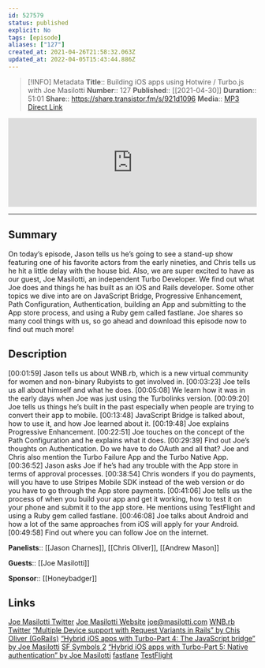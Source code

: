```yaml
---
id: 527579
status: published
explicit: No
tags: [episode]
aliases: ["127"]
created_at: 2021-04-26T21:58:32.063Z
updated_at: 2022-04-05T15:43:44.886Z
---
```


> [!INFO] Metadata
> **Title**:: Building iOS apps using Hotwire / Turbo.js with Joe Masilotti
> **Number**:: 127
> **Published**:: [[2021-04-30]]
> **Duration**:: 51:01
> **Share**:: <https://share.transistor.fm/s/921d1096>
> **Media**:: [MP3 Direct Link](https://dts.podtrac.com/redirect.mp3/media.transistor.fm/921d1096/2908cea9.mp3)

<iframe width="100%" height="180" frameborder="no" scrolling="no" seamless src="https://share.transistor.fm/e/921d1096/dark"></iframe>

---

## Summary

On today’s episode, Jason tells us he’s going to see a stand-up show featuring one of his favorite actors from the early nineties, and Chris tells us he hit a little delay with the house bid. Also, we are super excited to have as our guest, Joe Masilotti, an independent Turbo Developer. We find out what Joe does and things he has built as an iOS and Rails developer. Some other topics we dive into are on JavaScript Bridge, Progressive Enhancement, Path Configuration, Authentication, building an App and submitting to the App store process, and using a Ruby gem called fastlane. Joe shares so many cool things with us, so go ahead and download this episode now to find out much more!

## Description

[00:01:59] Jason tells us about WNB.rb, which is a new virtual community for women and non-binary Rubyists to get involved in.
[00:03:23] Joe tells us all about himself and what he does.
[00:05:08] We learn how it was in the early days when Joe was just using the Turbolinks version.
[00:09:20] Joe tells us things he’s built in the past especially when people are trying to convert their app to mobile.
[00:13:48] JavaScript Bridge is talked about, how to use it, and how Joe learned about it.
[00:19:48] Joe explains Progressive Enhancement.
[00:22:51] Joe touches on the concept of the Path Configuration and he explains what it does.
[00:29:39] Find out Joe’s thoughts on Authentication. Do we have to do OAuth and all that? Joe and Chris also mention the Turbo Failure App and the Turbo Native App.
[00:36:52] Jason asks Joe if he’s had any trouble with the App store in terms of approval processes.
[00:38:54] Chris wonders if you do payments, will you have to use Stripes Mobile SDK instead of the web version or do you have to go through the App store payments.
[00:41:06] Joe tells us the process of when you build your app and get it working, how to test it on your phone and submit it to the app store. He mentions using TestFlight and using a Ruby gem called fastlane.
[00:46:08] Joe talks about Android and how a lot of the same approaches from iOS will apply for your Android.
[00:49:58] Find out where you can follow Joe on the internet.

**Panelists**:: [[Jason Charnes]], [[Chris Oliver]], [[Andrew Mason]]

**Guests**:: [[Joe Masilotti]]

**Sponsor**:: [[Honeybadger]]

## Links

[Joe Masilotti Twitter](https://twitter.com/joemasilotti?ref_src=twsrc%255Egoogle%257Ctwcamp%255Eserp%257Ctwgr%255Eauthor)
[Joe Masilotti Website](https://masilotti.com/)
[joe@masilotti.com](mailto:joe@masilotti.com)
[WNB.rb Twitter](https://twitter.com/wnb_rb)
[“Multiple Device support with Request Variants in Rails” by Chis Oliver (GoRails)](https://gorails.com/episodes/rails-request-variants)
[“Hybrid iOS apps with Turbo-Part 4: The JavaScript bridge” by Joe Masilotti](https://masilotti.com/turbo-ios/the-javascript-bridge/)
[SF Symbols 2](https://developer.apple.com/sf-symbols/)
[“Hybrid iOS apps with Turbo-Part 5: Native authentication” by Joe Masilotti](https://masilotti.com/turbo-ios/native-authentication/)
[fastlane](https://rubygems.org/gems/fastlane)
[TestFlight](https://developer.apple.com/testflight/)
